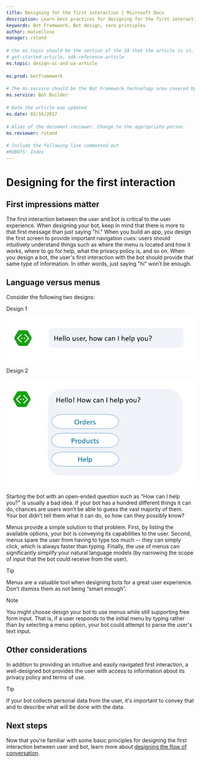 ```yaml
---
title: Designing for the first interaction | Microsoft Docs
description: Learn best practices for designing for the first interaction between user and bot. 
keywords: Bot Framework, Bot design, core principles
author: matvelloso
manager: rstand

# the ms.topic should be the section of the IA that the article is in, with the suffix -article. Some examples:
# get-started article, sdk-reference-article
ms.topic: design-ui-and-ux-article

ms.prod: botframework

# The ms.service should be the Bot Framework technology area covered by the article, e.g., Bot Builder, LUIS, Azure Bot Service
ms.service: Bot Builder

# Date the article was updated
ms.date: 02/16/2017

# Alias of the document reviewer. Change to the appropriate person.
ms.reviewer: rstand

# Include the following line commented out
#ROBOTS: Index
---
```

# Designing for the first interaction

## First impressions matter

The first interaction between the user and bot is critical to the user experience. 
When designing your bot, keep in mind that there is more to that first message than just saying "hi." 
When you build an app, you design the first screen to provide important navigation cues: 
users should intuitively understand things such as 
where the menu is located and how it works, where to go for help, what the privacy policy is, and so on.
When you design a bot, the user's first interaction with the bot should provide that same type of information. 
In other words, just saying "hi" won’t be enough.

## Language versus menus 

Consider the following two designs:

Design 1

![bot](media/designing-bots/core/hello1.png)


Design 2

![bot](media/designing-bots/core/hello2.png)

Starting the bot with an open-ended question such as "How can I help you?" is usually a bad idea. 
If your bot has a hundred different things it can do, chances are users won’t be able to guess the vast majority of them. 
Your bot didn’t tell them what it can do, so how can they possibly know?

Menus provide a simple solution to that problem. 
First, by listing the available options, your bot is conveying its capabilities to the user. 
Second, menus spare the user from having to type too much -- they can simply click, which is always faster than typing. 
Finally, the use of menus can significantly simplify your natural language models (by narrowing the scope of input that the bot could receive from the user). 

> [!TIP]
> Menus are a valuable tool when designing bots for a great user experience. 
> Don’t dismiss them as not being “smart enough”.

> [!NOTE]
> You might choose design your bot to use menus while still supporting free form input. 
> That is, if a user responds to the initial menu by typing rather than by selecting a menu option, your bot could attempt to parse the user's text input. 

## Other considerations

In addition to providing an intuitive and easily navigated first interaction, 
a well-designed bot provides the user with access to information about its privacy policy and terms of use. 

> [!TIP]
> If your bot collects personal data from the user, it's important to convey that and to describe what will be done with the data.

## Next steps

Now that you're familiar with some basic principles for designing the first interaction between user and bot, 
learn more about [designing the flow of conversation](bot-framework-design-core-dialogs.md).